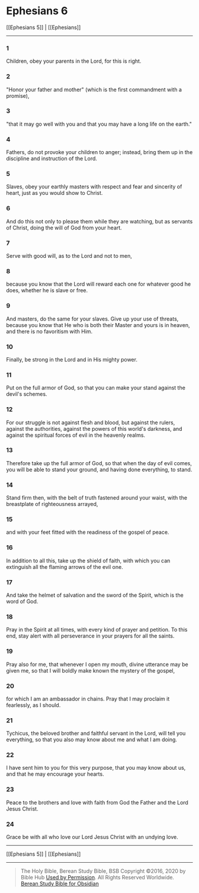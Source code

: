 # Ephesians 6

[[Ephesians 5]] | [[Ephesians]]

---

### 1
Children, obey your parents in the Lord, for this is right.

### 2
"Honor your father and mother" (which is the first commandment with a promise),

### 3
"that it may go well with you and that you may have a long life on the earth."

### 4
Fathers, do not provoke your children to anger; instead, bring them up in the discipline and instruction of the Lord.

### 5
Slaves, obey your earthly masters with respect and fear and sincerity of heart, just as you would show to Christ.

### 6
And do this not only to please them while they are watching, but as servants of Christ, doing the will of God from your heart.

### 7
Serve with good will, as to the Lord and not to men,

### 8
because you know that the Lord will reward each one for whatever good he does, whether he is slave or free.

### 9
And masters, do the same for your slaves. Give up your use of threats, because you know that He who is both their Master and yours is in heaven, and there is no favoritism with Him.

### 10
Finally, be strong in the Lord and in His mighty power.

### 11
Put on the full armor of God, so that you can make your stand against the devil's schemes.

### 12
For our struggle is not against flesh and blood, but against the rulers, against the authorities, against the powers of this world's darkness, and against the spiritual forces of evil in the heavenly realms.

### 13
Therefore take up the full armor of God, so that when the day of evil comes, you will be able to stand your ground, and having done everything, to stand.

### 14
Stand firm then, with the belt of truth fastened around your waist, with the breastplate of righteousness arrayed,

### 15
and with your feet fitted with the readiness of the gospel of peace.

### 16
In addition to all this, take up the shield of faith, with which you can extinguish all the flaming arrows of the evil one.

### 17
And take the helmet of salvation and the sword of the Spirit, which is the word of God.

### 18
Pray in the Spirit at all times, with every kind of prayer and petition. To this end, stay alert with all perseverance in your prayers for all the saints.

### 19
Pray also for me, that whenever I open my mouth, divine utterance may be given me, so that I will boldly make known the mystery of the gospel,

### 20
for which I am an ambassador in chains. Pray that I may proclaim it fearlessly, as I should.

### 21
Tychicus, the beloved brother and faithful servant in the Lord, will tell you everything, so that you also may know about me and what I am doing.

### 22
I have sent him to you for this very purpose, that you may know about us, and that he may encourage your hearts.

### 23
Peace to the brothers and love with faith from God the Father and the Lord Jesus Christ.

### 24
Grace be with all who love our Lord Jesus Christ with an undying love.

---

[[Ephesians 5]] | [[Ephesians]]

---

> The Holy Bible, Berean Study Bible, BSB
> Copyright &copy;2016, 2020 by Bible Hub
> [Used by Permission](https://berean.bible/terms.htm). All Rights Reserved Worldwide.
> [Berean Study Bible for Obsidian](https://github.com/gapmiss/berean-study-bible-for-obsidian)</small>

